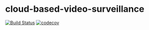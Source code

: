 # cloud-based-video-surveillance

[![Build Status](https://travis-ci.com/astor-protect/cloud-based-video-surveillance.svg)](https://travis-ci.com/astor-protect/cloud-based-video-surveillance) 
[![codecov](https://codecov.io/gh/astor-protect/cloud-based-video-surveillance/branch/master/graph/badge.svg?token=zYPK1SLGjP)](https://codecov.io/gh/astor-protect/cloud-based-video-surveillance)






